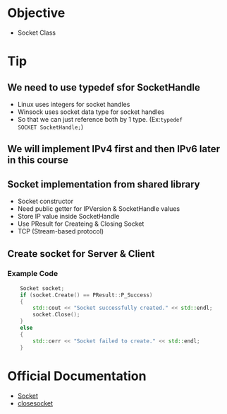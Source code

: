 # Objective
- Socket Class

# Tip
## We need to use typedef sfor SocketHandle
- Linux uses integers for socket handles
- Winsock uses socket data type for socket handles
- So that we can just reference both by 1 type. (Ex:<code>typedef SOCKET SocketHandle;</code>)
## We will implement IPv4 first and then IPv6 later in this course

## Socket implementation from shared library
- Socket constructor
- Need public getter for IPVersion & SocketHandle values
- Store IP value inside SocketHandle
- Use PResult for Createing & Closing Socket
- TCP (Stream-based protocol)

## Create socket for Server & Client
### Example Code
```cpp
	Socket socket;
	if (socket.Create() == PResult::P_Success)
	{
		std::cout << "Socket successfully created." << std::endl;
		socket.Close();
	}
	else
	{
		std::cerr << "Socket failed to create." << std::endl;
	}

```
# Official Documentation
- [Socket](https://learn.microsoft.com/en-us/windows/win32/api/winsock2/nf-winsock2-socket)
- [closesocket](https://learn.microsoft.com/en-us/windows/win32/api/winsock/nf-winsock-closesocket)